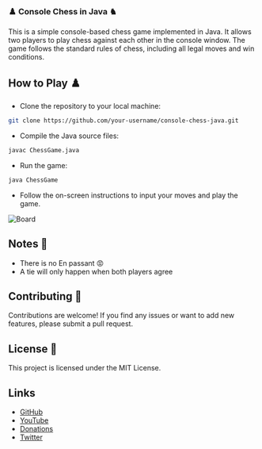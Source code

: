 ### ♟️ Console Chess in Java ♞

This is a simple console-based chess game implemented in Java. It allows two players to play chess against each other in the console window. The game follows the standard rules of chess, including all legal moves and win conditions.


## How to Play ♟️

- Clone the repository to your local machine:

```bash
git clone https://github.com/your-username/console-chess-java.git
```
- Compile the Java source files:
```bash
javac ChessGame.java
```
- Run the game:
```bash
java ChessGame
```
- Follow the on-screen instructions to input your moves and play the game.
  
![Board](https://github.com/oskalbarczyk/console-chess-java/assets/106467480/9443b95b-e6e4-4d75-92e2-e511949a072e)



## Notes 📝
- There is no En passant 😡
- A tie will only happen when both players agree

## Contributing 🤝
Contributions are welcome! If you find any issues or want to add new features, please submit a pull request.

## License 📝
This project is licensed under the MIT License.

## Links
- [GitHub](https://github.com/oskalbarczyk)
- [YouTube](https://www.youtube.com/@codewithoskar)
- [Donations](https://tipply.pl/u/oskalbarczyk)
- [Twitter](https://twitter.com/oskalbarczyk)

   
